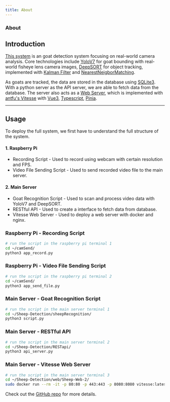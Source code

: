 ```yaml
---
title: About
---
```


<div class="text-center">
  <!-- You can use Vue components inside markdown -->
  <div i-carbon-dicom-overlay class="text-4xl -mb-6 m-auto" />
  <h3>About</h3>
</div>


## Introduction

[This system](https://github.com/Jaccxc/Sheep-Detection) is an goat detection system focusing on real-world camera analysis. Core technologies include [YoloV7](https://github.com/WongKinYiu/yolov7) for goat bounding with real-world fisheye lens camera images, [DeepSORT](https://github.com/nwojke/deep_sort) for object tracking, implemented with [Kalman Filter](https://github.com/nwojke/deep_sort/blob/master/deep_sort/kalman_filter.py) and [NearestNeigborMatching](https://github.com/nwojke/deep_sort/blob/master/deep_sort/nn_matching.py).

As goats are tracked, the data are stored in the database using [SQLite3](https://www.sqlite.org/index.html). With a python server as the API server, we are able to fetch data from the database. The server also acts as a [Web Server](https://github.com/Jaccxc/Sheep-Web-2), which is implemented with [antfu's Vitesse](https://github.com/antfu/vitesse) with [Vue3](https://github.com/vuejs/core), [Typescript](https://www.typescriptlang.org/), [Pinia](https://pinia.vuejs.org/).

---

## Usage

To deploy the full system, we first have to understand the full structure of the system.

#### 1. **Raspberry Pi**
   - Recording Script - Used to record using webcam with certain resolution and FPS.
   - Video File Sending Script - Used to send recorded video file to the main server. 
#### 2. **Main Server**
   - Goat Recognition Script - Used to scan and process video data with YoloV7 and DeepSORT. 
   - RESTful API - Used to create a interface to fetch data from database. 
   - Vitesse Web Server - Used to deploy a web server with docker and nginx. 

### Raspberry Pi - Recording Script

```bash
# run the script in the raspberry pi terminal 1
cd ~/camSend/
python3 app_record.py
```
### Raspberry Pi - Video File Sending Script

```bash
# run the script in the raspberry pi terminal 2
cd ~/camSend/
python3 app_send_file.py
```
### Main Server -  Goat Recognition Script

```bash
# run the script in the main server terminal 1
cd ~/Sheep-Detection/sheepRecognition/
python3 script.py
```
### Main Server -  RESTful API

```bash
# run the script in the main server terminal 2
cd ~/Sheep-Detection/RESTapi/
python3 api_server.py
```

### Main Server -  Vitesse Web Server

```bash
# run the script in the main server terminal 3
cd ~/Sheep-Detection/web/Sheep-Web-2/
sudo docker run --rm -it -p 80:80 -p 443:443 -p 8080:8080 vitesse:latest
```

Check out the [GitHub repo](https://github.com/Jaccxc/Sheep-Detection) for more details.
